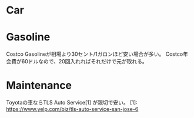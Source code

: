 # Car

Gasoline
========
Costco Gasolineが相場より30セント/1ガロンほど安い場合が多い。
Costco年会費が60ドルなので、20回入れればそれだけで元が取れる。

Maintenance
===========
Toyotaの車ならTLS Auto Service[1] が親切で安い。
[1]: https://www.yelp.com/biz/tls-auto-service-san-jose-6
